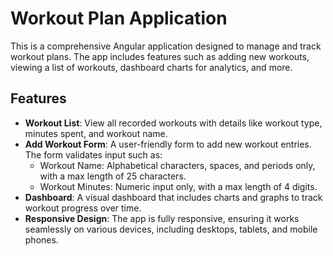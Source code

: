 # Workout Plan Application

This is a comprehensive Angular application designed to manage and track workout plans. The app includes features such as adding new workouts, viewing a list of workouts, dashboard charts for analytics, and more.

## Features

- **Workout List**: View all recorded workouts with details like workout type, minutes spent, and workout name.
- **Add Workout Form**: A user-friendly form to add new workout entries. The form validates input such as:
  - Workout Name: Alphabetical characters, spaces, and periods only, with a max length of 25 characters.
  - Workout Minutes: Numeric input only, with a max length of 4 digits.
- **Dashboard**: A visual dashboard that includes charts and graphs to track workout progress over time.
- **Responsive Design**: The app is fully responsive, ensuring it works seamlessly on various devices, including desktops, tablets, and mobile phones.
